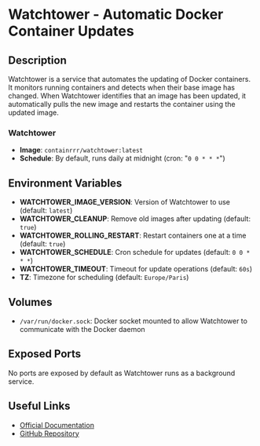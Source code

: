 # Watchtower - Automatic Docker Container Updates

## Description

Watchtower is a service that automates the updating of Docker containers. It monitors running containers and detects when their base image has changed. When Watchtower identifies that an image has been updated, it automatically pulls the new image and restarts the container using the updated image.

### Watchtower

- **Image**: `containrrr/watchtower:latest`
- **Schedule**: By default, runs daily at midnight (cron: "`0 0 * * *`")

## Environment Variables

- **WATCHTOWER_IMAGE_VERSION**: Version of Watchtower to use (default: `latest`)
- **WATCHTOWER_CLEANUP**: Remove old images after updating (default: `true`)
- **WATCHTOWER_ROLLING_RESTART**: Restart containers one at a time (default: `true`)
- **WATCHTOWER_SCHEDULE**: Cron schedule for updates (default: `0 0 * * *`)
- **WATCHTOWER_TIMEOUT**: Timeout for update operations (default: `60s`)
- **TZ**: Timezone for scheduling (default: `Europe/Paris`)

## Volumes

- `/var/run/docker.sock`: Docker socket mounted to allow Watchtower to communicate with the Docker daemon

## Exposed Ports

No ports are exposed by default as Watchtower runs as a background service.

## Useful Links

- [Official Documentation](https://containrrr.dev/watchtower/)
- [GitHub Repository](https://github.com/containrrr/watchtower)
